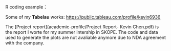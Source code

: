R coding example： 


Some of my **Tabelau** works: https://public.tableau.com/profile/kevin6936

The [Project report](academic-profile/Project Report- Kevin Chen.pdf) is the report I worte for my summer intership in SKOPE. The code and data used to generate the plots are not avaliable anymore due to NDA agreement with the company.
